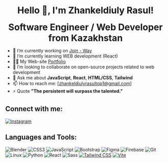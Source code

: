 <h1 align="center">Hello 👋, I'm Zhankeldiuly Rasul!</h1>

<p align="center" style="font-size: 28px; margin: 0;"><strong>Software Engineer / Web Developer from Kazakhstan</strong></p>

- 🔭 I’m currently working on [Join - Way](https://join-way.com/)
- 🌱 I’m currently learning WEB development (React)
- 👨‍💻 My Web-site [Portfolio](https://portfolio.join-way.com/)
- 👯 I’m looking to collaborate on open-source projects related to web development
- 💬 Ask me about **JavaScript**, **React**, **HTML/CSS**, **Tailwind** 
- 📫 How to reach me: [zhankeldiulyrasultop1@gmail.com]
- ⚡ Quote **"The persistent will surpass the talented."**

## Connect with me:

[![Instagram](https://img.shields.io/badge/Instagram-E4405F?style=for-the-badge&logo=instagram&logoColor=white)](https://instagram.com/your-profile)

## Languages and Tools:

![Blender](https://img.shields.io/badge/Blender-F5792A?style=for-the-badge&logo=blender&logoColor=white)
![CSS3](https://img.shields.io/badge/CSS3-1572B6?style=for-the-badge&logo=css3&logoColor=white)
![JavaScript](https://img.shields.io/badge/JavaScript-F7DF1E?style=for-the-badge&logo=javascript&logoColor=black)
![Bootstrap](https://img.shields.io/badge/Bootstrap-563D7C?style=for-the-badge&logo=bootstrap&logoColor=white)
![Figma](https://img.shields.io/badge/Figma-F24E1E?style=for-the-badge&logo=figma&logoColor=white)
![Firebase](https://img.shields.io/badge/Firebase-FFCA28?style=for-the-badge&logo=firebase&logoColor=black)
![Git](https://img.shields.io/badge/Git-F05032?style=for-the-badge&logo=git&logoColor=white)
![Linux](https://img.shields.io/badge/Linux-FCC624?style=for-the-badge&logo=linux&logoColor=black)
![Python](https://img.shields.io/badge/Python-3776AB?style=for-the-badge&logo=python&logoColor=white)
![React](https://img.shields.io/badge/React-61DAFB?style=for-the-badge&logo=react&logoColor=black)
![Sass](https://img.shields.io/badge/Sass-CC6699?style=for-the-badge&logo=sass&logoColor=white)
[![Tailwind CSS](https://img.shields.io/badge/-Tailwind%20CSS-38B2AC?style=flat-square&logo=tailwind-css&logoColor=white)](https://tailwindcss.com/)
[![Vite](https://img.shields.io/badge/-Vite-646CFF?style=flat-square&logo=vite&logoColor=white)](https://vitejs.dev/)
